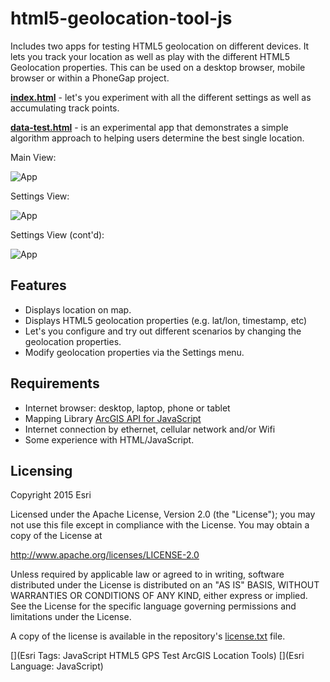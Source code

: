 html5-geolocation-tool-js
=========================

Includes two apps for testing HTML5 geolocation on different devices. It lets you track your location as well as play with the different HTML5 Geolocation properties. This can be used on a desktop browser, mobile browser or within a PhoneGap project.

**[index.html](http://esri.github.io/html5-geolocation-tool-js/)** - let's you experiment with all the different settings as well as accumulating track points.

**[data-test.html](http://esri.github.io/html5-geolocation-tool-js/data-test.html)** - is an experimental app that demonstrates a simple algorithm approach to helping users determine the best single location.

Main View:

![App](https://raw.github.com/Esri/html5-geolocation-tool-js/master/html5geolocation_downtown_denver_360w.png)

Settings View:

![App](https://raw.github.com/Esri/html5-geolocation-tool-js/master/html5geolocation_downtown_denver_settings_360w.png)

Settings View (cont'd):

![App](https://raw.github.com/Esri/html5-geolocation-tool-js/master/html5geolocation_downtown_denver_settings2_360w.png)

## Features

* Displays location on map.
* Displays HTML5 geolocation properties (e.g. lat/lon, timestamp, etc)
* Let's you configure and try out different scenarios by changing the geolocation properties.
* Modify geolocation properties via the Settings menu.

## Requirements

* Internet browser: desktop, laptop, phone or tablet
* Mapping Library [ArcGIS API for JavaScript](http://developers.arcgis.com/en/javascript/jssamples/)
* Internet connection by ethernet, cellular network and/or Wifi
* Some experience with HTML/JavaScript.

## Licensing
Copyright 2015 Esri

Licensed under the Apache License, Version 2.0 (the "License");
you may not use this file except in compliance with the License.
You may obtain a copy of the License at

   http://www.apache.org/licenses/LICENSE-2.0

Unless required by applicable law or agreed to in writing, software
distributed under the License is distributed on an "AS IS" BASIS,
WITHOUT WARRANTIES OR CONDITIONS OF ANY KIND, either express or implied.
See the License for the specific language governing permissions and
limitations under the License.

A copy of the license is available in the repository's [license.txt]( https://raw.github.com/Esri/android-gps-test-tool/master/license.txt) file.

[](Esri Tags: JavaScript HTML5 GPS Test ArcGIS Location Tools)
[](Esri Language: JavaScript)
